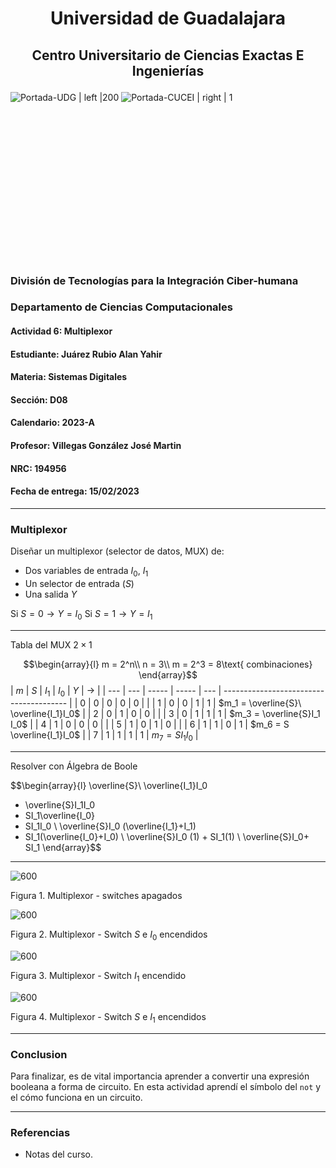 # <p align="center">Universidad de Guadalajara

## <p align="center">Centro Universitario de Ciencias Exactas E Ingenierías<br>

![Portada-UDG | left |200](../../../../Attachments/Images/Portada-UDG.jpeg) ![Portada-CUCEI | right | 1](../../../../Attachments/Images/Portada-CUCEI.jpeg)

<br> <br> <br> <br> <br><br> <br><br><br><br><br><br><br><br>

### División de Tecnologías para la Integración Ciber-humana

### Departamento de Ciencias Computacionales

#### Actividad 6: Multiplexor

#### Estudiante: Juárez Rubio Alan Yahir

#### Materia: Sistemas Digitales

#### Sección: D08

#### Calendario: 2023-A

#### Profesor: Villegas González José Martin

#### NRC: 194956

#### Fecha de entrega: 15/02/2023
<div style="page-break-after: always;"></div>

---
### Multiplexor

Diseñar un multiplexor (selector de datos, MUX) de:
- Dos variables de entrada $I_0$,  $I_1$
- Un selector de entrada ($S$)
- Una salida $Y$

Si $S=0 \to Y=I_0$
Si $S=1 \to Y= I_1$

---
Tabla del MUX $2\times 1$

$$\begin{array}{l}
m = 2^n\\
n = 3\\
m = 2^3 = 8\text{ combinaciones}
\end{array}$$
| $m$ | $S$ | $I_1$ | $I_0$ | $Y$ | $\to$                                   |
| --- | --- | ----- | ----- | --- | --------------------------------------- |
| 0   | 0   | 0     | 0     | 0   |                                         |
| 1   | 0   | 0     | 1     | 1   | $m_1 = \overline{S}\ \overline{I_1}I_0$ |
| 2   | 0   | 1     | 0     | 0   |                                         |
| 3   | 0   | 1     | 1     | 1   | $m_3 = \overline{S}I_1 I_0$             |
| 4   | 1   | 0     | 0     | 0   |                                         |
| 5   | 1   | 0     | 1     | 0   |                                         |
| 6   | 1   | 1     | 0     | 1   | $m_6 = S \overline{I_1}I_0$             |
| 7   | 1   | 1     | 1     | 1   | $m_7 = S I_1 I_0$                       |

---
Resolver con Álgebra de Boole

$$\begin{array}{l}
\overline{S}\ \overline{I_1}I_0 
+ \overline{S}I_1I_0
+ SI_1\overline{I_0}
+ SI_1I_0
\\
\overline{S}I_0 (\overline{I_1}+I_1) 
+ SI_1(\overline{I_0}+I_0)
\\
\overline{S}I_0 (1) + SI_1(1)
\\
\overline{S}I_0+ SI_1
\end{array}$$
---

![600](6.%20Multiplexor/Attachments/6.%20Multiplexor-1.jpeg)

Figura 1. Multiplexor - switches apagados

![600](6.%20Multiplexor/Attachments/6.%20Multiplexor-2.jpeg)

Figura 2. Multiplexor - Switch $S$ e $I_0$  encendidos

![600](6.%20Multiplexor/Attachments/6.%20Multiplexor-3.jpeg)

Figura 3. Multiplexor - Switch $I_1$ encendido

![600](6.%20Multiplexor/Attachments/6.%20Multiplexor-4.jpeg)

Figura 4. Multiplexor - Switch $S$ e $I_1$  encendidos

---
### Conclusion

Para finalizar, es de vital importancia aprender a convertir una expresión booleana a forma de circuito. En esta actividad aprendí el símbolo del `not` y el cómo funciona en un circuito.
<div style="page-break-after: always;"></div>

---
### Referencias

- Notas del curso.